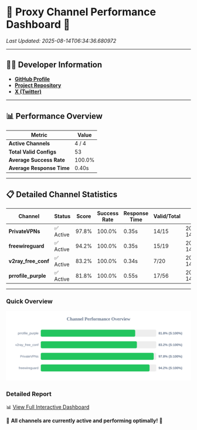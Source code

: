 # 🌟 Proxy Channel Performance Dashboard 🌟

_Last Updated: 2025-08-14T06:34:36.680972_

---

## 👩‍💻 Developer Information

- **[GitHub Profile](https://github.com/4n0nymou3)**  
- **[Project Repository](https://github.com/4n0nymou3/multi-proxy-config-fetcher)**  
- **[X (Twitter)](https://x.com/4n0nymou3)**  

---

## 📊 Performance Overview

| Metric                | Value       |
|-----------------------|-------------|
| **Active Channels**   | 4 / 4       |
| **Total Valid Configs** | 53          |
| **Average Success Rate** | 100.0%      |
| **Average Response Time** | 0.40s       |

---

## 📋 Detailed Channel Statistics

| Channel          | Status     | Score  | Success Rate | Response Time | Valid/Total | Last Success               |
|------------------|------------|--------|--------------|---------------|-------------|----------------------------|
| **PrivateVPNs**  | ✅ Active  | 97.8%  | 100.0% | 0.35s         | 14/15       | 2025-08-14T06:34:36.305044 |
| **freewireguard**  | ✅ Active  | 94.2%  | 100.0% | 0.35s         | 15/19       | 2025-08-14T06:34:36.679153 |
| **v2ray_free_conf**  | ✅ Active  | 83.2%  | 100.0% | 0.34s         | 7/20       | 2025-08-14T06:34:35.918722 |
| **prrofile_purple**  | ✅ Active  | 81.8%  | 100.0% | 0.55s         | 17/56       | 2025-08-14T06:34:35.537150 |

---

### Quick Overview
<div align="center">
  <a href="https://raw.githubusercontent.com/nullluser/NullRepo/refs/heads/main/assets/channel_stats_chart.svg">
    <img src="https://raw.githubusercontent.com/nullluser/NullRepo/refs/heads/main/assets/channel_stats_chart.svg" alt="Source Performance Statistics" width="800">
  </a>
</div>

### Detailed Report
📊 [View Full Interactive Dashboard](https://htmlpreview.github.io/?https://github.com/nullluser/NullRepo/blob/main/assets/performance_report.html)

🎉 **All channels are currently active and performing optimally!** 🎉
